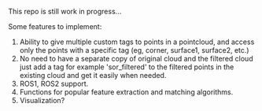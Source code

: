 This repo is still work in progress...

Some features to implement:
1) Ability to give multiple custom tags to points in a pointcloud, and access only the points with a specific tag (eg, corner, surface1, surface2, etc.)
2) No need to have a separate copy of original cloud and the filtered cloud just add a tag for example 'sor_filtered' to the filtered points in the existing cloud and get it easily when needed.
3) ROS1, ROS2 support.
4) Functions for popular feature extraction and matching algorithms.
5) Visualization?
